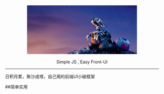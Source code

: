 <p align="center">
    <a href="#">
        <img src="./src/img/wall-e.png" alt="wall-e" width="360"/>
    </a>
</p>

<p align="center">
    Simple JS , Easy Front-UI
</p>


---

日积月累，聚沙成塔，自己用的前端UI小破框架

##简单实用
